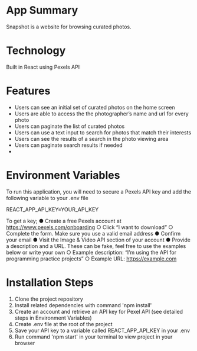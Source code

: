 <strong>
<h1>App Summary</h1>
</strong>
Snapshot is a website for browsing curated photos.

<h1>Technology</h1>
Built in React using Pexels API

<h1>Features</h1>
<ul>
<li>Users can see an initial set of curated photos on the home screen</li>
<li>Users are able to access the the photographer’s name and url for every photo</li>
<li>Users can paginate the list of curated photos</li>
<li>Users can use a text input to search for photos that match their interests</li>
<li>Users can see the results of a search in the photo viewing area</li>
<li>Users can paginate search results if needed<li>
</ul>

<h1>Environment Variables</h1>
To run this application, you will need to secure a Pexels API key and add the following variable to your .env file

REACT_APP_API_KEY=YOUR_API_KEY

To get a key;
● Create a free Pexels account at https://www.pexels.com/onboarding
○ Click “I want to download”
○ Complete the form. Make sure you use a valid email address
● Confirm your email
● Visit the Image & Video API section of your account
● Provide a description and a URL. These can be fake, feel free to use the examples below or
write your own
○ Example description: “I’m using the API for programming practice projects”
○ Example URL: https://example.com

<h1>Installation Steps</h1>
<ol>
<li>Clone the project repository</li>
<li>Install related dependencies with command 'npm install'</li>
<li>Create an account and retrieve an API key for Pexel API (see detailed steps in Environment Variables)</li>
<li>Create .env file at the root of the project</li>
<li>Save your API key to a variable called REACT_APP_API_KEY in your .env</li>
<li>Run command 'npm start' in your terminal to view project in your browser</li>
</ol>
